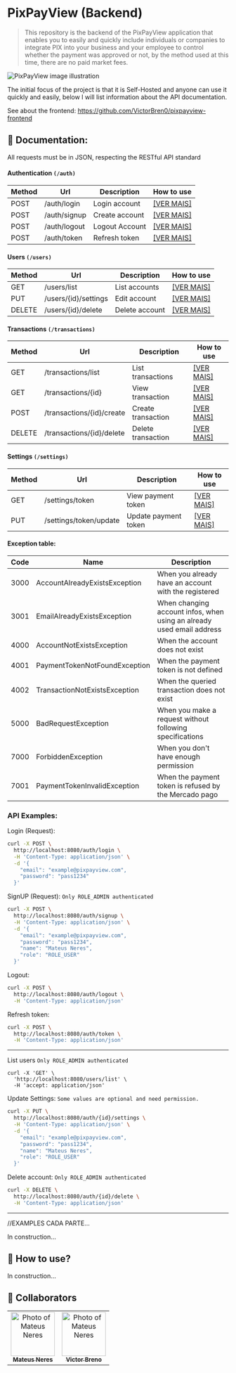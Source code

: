# PixPayView (Backend)
> This repository is the backend of the PixPayView application that enables you to easily and quickly include individuals or companies to integrate PIX into your business and your employee to control whether the payment was approved or not, by the method used at this time, there are no paid market fees.

<img src="https://i.imgur.com/SdCYr1F.gif" alt="PixPayView image illustration">

The initial focus of the project is that it is Self-Hosted and anyone can use it quickly and easily, below I will list information about the API documentation.

See about the frontend: https://github.com/VictorBren0/pixpayview-frontend

## 📝 Documentation:
All requests must be in JSON, respecting the RESTful API standard

#### Authentication `(/auth)`
| Method | Url          | Description    | How to use               |
|--------|--------------|----------------|--------------------------|
| POST   | /auth/login  | Login account  | [[VER MAIS]](#login)     |
| POST   | /auth/signup | Create account | [[VER MAIS]](#signup)    | 
| POST   | /auth/logout | Logout Account | [[VER MAIS]](#logout)    | 
| POST   | /auth/token  | Refresh token  | [[VER MAIS]](#authtoken) | 

#### Users `(/users)`
| Method | Url                  | Description    | How to use                    |
|--------|----------------------|----------------|-------------------------------|
| GET    | /users/list          | List accounts  | [[VER MAIS]](#user-list)      |
| PUT    | /users/{id}/settings | Edit account   | [[VER MAIS]](#edit-settings)  | 
| DELETE | /users/{id}/delete   | Delete account | [[VER MAIS]](#delete-account) |  

#### Transactions `(/transactions)`
| Method | Url                       | Description        | How to use                   |
|--------|---------------------------|--------------------|------------------------------|
| GET    | /transactions/list        | List transactions  | [[VER MAIS]](#create-report) |
| GET    | /transactions/{id}        | View transaction   | [[VER MAIS]](#list-reports)  | 
| POST   | /transactions/{id}/create | Create transaction | [[VER MAIS]](#list-reports)  | 
| DELETE | /transactions/{id}/delete | Delete transaction | [[VER MAIS]](#list-reports)  |

#### Settings `(/settings)`
| Method | Url                     | Description          | How to use                   |
|--------|-------------------------|----------------------|------------------------------|
| GET    | /settings/token         | View payment token   | [[VER MAIS]](#create-report) |
| PUT    | /settings/token/update  | Update payment token | [[VER MAIS]](#list-reports)  | 

#### Exception table:
| Code | Name                          | Description                                                           |
|------|-------------------------------|-----------------------------------------------------------------------|
| 3000 | AccountAlreadyExistsException | When you already have an account with the registered                  |
| 3001 | EmailAlreadyExistsException   | When changing account infos, when using an already used email address |
| 4000 | AccountNotExistsException     | When the account does not exist                                       |
| 4001 | PaymentTokenNotFoundException | When the payment token is not defined                                 |
| 4002 | TransactionNotExistsException | When the queried transaction does not exist                           |
| 5000 | BadRequestException           | When you make a request without following specifications              |
| 7000 | ForbiddenException            | When you don't have enough permission                                 |
| 7001 | PaymentTokenInvalidException  | When the payment token is refused by the Mercado pago                 |

### API Examples:

<a id="login">Login (Request):</a>
```bash
curl -X POST \
  http://localhost:8080/auth/login \
  -H 'Content-Type: application/json' \
  -d '{
	"email": "example@pixpayview.com",
	"password": "pass1234"
  }'
```
<a id="signup">SignUP (Request):</a> `Only ROLE_ADMIN authenticated`
```bash
curl -X POST \
  http://localhost:8080/auth/signup \
  -H 'Content-Type: application/json' \
  -d '{
	"email": "example@pixpayview.com",
	"password": "pass1234",
	"name": "Mateus Neres",
	"role": "ROLE_USER"
  }'
```
<a id="logout">Logout:</a> 
```bash
curl -X POST \
  http://localhost:8080/auth/logout \
  -H 'Content-Type: application/json'
```
<a id="authtoken">Refresh token:</a>
```bash
curl -X POST \
  http://localhost:8080/auth/token \
  -H 'Content-Type: application/json'
```
---
<a id="list-users">List users</a> `Only ROLE_ADMIN authenticated`
```
curl -X 'GET' \
  'http://localhost:8080/users/list' \
  -H 'accept: application/json'
```
<a id="update-settings">Update Settings:</a> `Some values are optional and need permission.`
```bash
curl -X PUT \
  http://localhost:8080/auth/{id}/settings \
  -H 'Content-Type: application/json' \
  -d '{
	"email": "example@pixpayview.com",
	"password": "pass1234",
	"name": "Mateus Neres",
	"role": "ROLE_USER"
  }'
```
<a id="delete-account">Delete account:</a> `Only ROLE_ADMIN authenticated`
```bash
curl -X DELETE \
  http://localhost:8080/auth/{id}/delete \
  -H 'Content-Type: application/json'
```
---


//EXAMPLES CADA PARTE...

In construction...

## 🚀 How to use?

In construction...

## 🤝 Collaborators

<table>
  <tr>
    <td align="center">
      <a href="https://github.com/mateusneresrb">
        <img src="https://avatars.githubusercontent.com/u/52140952?v=4" width="100px;" alt="Photo of Mateus Neres"/><br>
        <sub>
          <b>Mateus Neres</b>
        </sub>
      </a>
    </td>
    <td align="center">
      <a href="https://github.com/VictorBren0/">
        <img src="https://avatars.githubusercontent.com/u/87786280?v=4" width="100px;" alt="Photo of Mateus Neres"/><br>
        <sub>
          <b>Victor Breno</b>
        </sub>
      </a>
    </td>
  </tr>
</table>